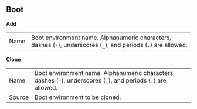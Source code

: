 ## Boot

**Add**

| | |
|-|-|
| Name | Boot environment name. Alphanumeric characters, dashes (`-`), underscores (`_`), and periods (`.`) are allowed. |

**Clone**

| | |
|-|-|
| Name | Boot environment name. Alphanumeric characters, dashes (`-`), underscores (`_`), and periods (`.`) are allowed. |
| Source | Boot environment to be cloned. |